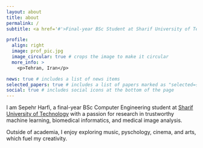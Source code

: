 ```yaml
---
layout: about
title: about
permalink: /
subtitle: <a href='#'>Final-year BSc Student at Sharif University of Technology</a>. Tehran, Iran.

profile:
  align: right
  image: prof_pic.jpg
  image_circular: true # crops the image to make it circular
  more_info: >
    <p>Tehran, Iran</p>

news: true # includes a list of news items
selected_papers: true # includes a list of papers marked as "selected={true}"
social: true # includes social icons at the bottom of the page
---
```


I am Sepehr Harfi, a final-year BSc Computer Engineering student at [Sharif University of Technology](http://sharif.edu) with a passion for research in trustworthy machine learning, biomedical informatics, and medical image analysis. 

Outside of academia, I enjoy exploring music, pyschology, cinema, and arts, which fuel my creativity.

